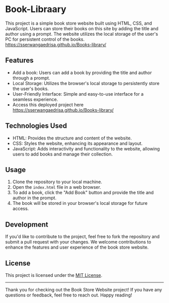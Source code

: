 # Book-Libraary 

This project is a simple book store website built using HTML, CSS, and JavaScript. Users can store their books on this site by adding the title and author using a prompt. The website utilizes the local storage of the user's PC for persistent control of the books.
https://sserwangaedrisa.github.io/Books-library/

## Features

- Add a book: Users can add a book by providing the title and author through a prompt.
- Local Storage: Utilizes the browser's local storage to persistently store the user's books.
- User-Friendly Interface: Simple and easy-to-use interface for a seamless experience.
- Access this deployed project here https://sserwangaedrisa.github.io/Books-library/
## Technologies Used

- HTML: Provides the structure and content of the website.
- CSS: Styles the website, enhancing its appearance and layout.
- JavaScript: Adds interactivity and functionality to the website, allowing users to add books and manage their collection.

## Usage

1. Clone the repository to your local machine.
2. Open the `index.html` file in a web browser.
3. To add a book, click the "Add Book" button and provide the title and author in the prompt.
4. The book will be stored in your browser's local storage for future access.

## Development

If you'd like to contribute to the project, feel free to fork the repository and submit a pull request with your changes. We welcome contributions to enhance the features and user experience of the book store website.

## License

This project is licensed under the [MIT License](LICENSE).

---

Thank you for checking out the Book Store Website project! If you have any questions or feedback, feel free to reach out. Happy reading!

